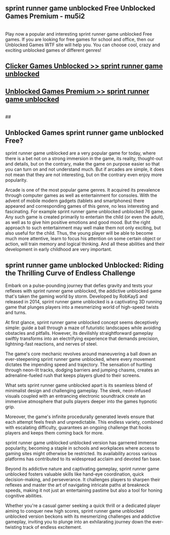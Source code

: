 ## sprint runner game unblocked Free Unblocked Games Premium - mu5i2 <br>
<br>
Play now a popular and interesting sprint runner game unblocked Free games. If you are looking for free games for school and office, then our Unblocked Games WTF site will help you. You can choose cool, crazy and exciting unblocked games of different genres!


##  [Clicker Games Unblocked >> sprint runner game unblocked](http://freeplayer.one?title=sprint_runner_game_unblocked&ref=05)

##  [Unblocked Games Premium >> sprint runner game unblocked](http://freeplayer.one?title=sprint_runner_game_unblocked&ref=05)
  <br>
  ##



## Unblocked Games sprint runner game unblocked Free?

sprint runner game unblocked are a very popular game for today, where there is a bet not on a strong immersion in the game, its reality, thought-out and details, but on the contrary, make the game on purpose easier so that you can turn on and not understand much. But if arcades are simple, it does not mean that they are not interesting, but on the contrary even enjoy more popularity.

Arcade is one of the most popular game genres. It acquired its prevalence through computer games as well as entertainment for consoles. With the advent of mobile modern gadgets (tablets and smartphones) there appeared and corresponding games of this genre, no less interesting and fascinating. For example sprint runner game unblocked unblocked 76 game. Any such game is created primarily to entertain the child (or even the adult), as well as to give him positive emotions and good mood. But the right approach to such entertainment may well make them not only exciting, but also useful for the child. Thus, the young player will be able to become much more attentive, learn to focus his attention on some certain object or action, will train memory and logical thinking. And all these abilities and their development in early childhood are very important.

##  sprint runner game unblocked Unblocked: Riding the Thrilling Curve of Endless Challenge

Embark on a pulse-pounding journey that defies gravity and tests your reflexes with sprint runner game unblocked, the addictive unblocked game that's taken the gaming world by storm. Developed by RobKayS and released in 2014, sprint runner game unblocked is a captivating 3D running game that plunges players into a mesmerizing world of high-speed twists and turns.

At first glance, sprint runner game unblocked concept seems deceptively simple: guide a ball through a maze of futuristic landscapes while avoiding obstacles and pitfalls. However, its devilishly straightforward gameplay swiftly transforms into an electrifying experience that demands precision, lightning-fast reactions, and nerves of steel.

The game's core mechanic revolves around maneuvering a ball down an ever-steepening sprint runner game unblocked, where every movement dictates the impending speed and trajectory. The sensation of hurtling through neon-lit tracks, dodging barriers and jumping chasms, creates an adrenaline-fueled rush that keeps players glued to their screens.

What sets sprint runner game unblocked apart is its seamless blend of minimalist design and challenging gameplay. The sleek, neon-infused visuals coupled with an entrancing electronic soundtrack create an immersive atmosphere that pulls players deeper into the games hypnotic grip.

Moreover, the game's infinite procedurally generated levels ensure that each attempt feels fresh and unpredictable. This endless variety, combined with escalating difficulty, guarantees an ongoing challenge that hooks players and keeps them coming back for more.

sprint runner game unblocked unblocked version has garnered immense popularity, becoming a staple in schools and workplaces where access to gaming sites might otherwise be restricted. Its availability across various platforms has contributed to its widespread acclaim and devoted fan base.

Beyond its addictive nature and captivating gameplay, sprint runner game unblocked fosters valuable skills like hand-eye coordination, quick decision-making, and perseverance. It challenges players to sharpen their reflexes and master the art of navigating intricate paths at breakneck speeds, making it not just an entertaining pastime but also a tool for honing cognitive abilities.

Whether you're a casual gamer seeking a quick thrill or a dedicated player aiming to conquer new high scores, sprint runner game unblocked unblocked version beckons with its mesmerizing challenges and addictive gameplay, inviting you to plunge into an exhilarating journey down the ever-twisting track of endless excitement.